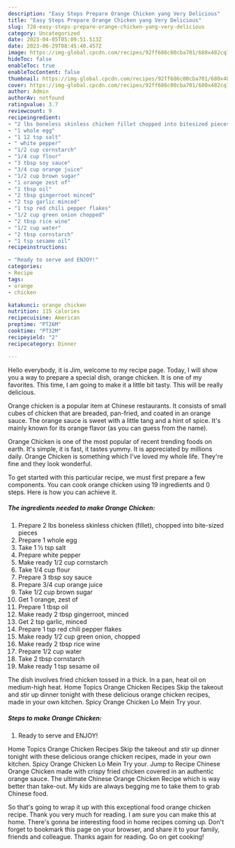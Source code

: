 ```yaml
---
description: "Easy Steps Prepare Orange Chicken yang Very Delicious"
title: "Easy Steps Prepare Orange Chicken yang Very Delicious"
slug: 728-easy-steps-prepare-orange-chicken-yang-very-delicious
category: Uncategorized
date: 2023-04-05T05:09:51.513Z
date: 2023-06-29T08:45:40.457Z
image: https://img-global.cpcdn.com/recipes/92ff686c00cba701/680x482cq70/orange-chicken-recipe-main-photo.jpg
hideToc: false
enableToc: true
enableTocContent: false
thumbnail: https://img-global.cpcdn.com/recipes/92ff686c00cba701/680x482cq70/orange-chicken-recipe-main-photo.jpg
cover: https://img-global.cpcdn.com/recipes/92ff686c00cba701/680x482cq70/orange-chicken-recipe-main-photo.jpg
author: Admin
authorAv: notfound
ratingvalue: 3.7
reviewcount: 9
recipeingredient:
- "2 lbs boneless skinless chicken fillet chopped into bitesized pieces"
- "1 whole egg"
- "1 12 tsp salt"
- " white pepper"
- "1/2 cup cornstarch"
- "1/4 cup flour"
- "3 tbsp soy sauce"
- "3/4 cup orange juice"
- "1/2 cup brown sugar"
- "1 orange zest of"
- "1 tbsp oil"
- "2 tbsp gingerroot minced"
- "2 tsp garlic minced"
- "1 tsp red chili pepper flakes"
- "1/2 cup green onion chopped"
- "2 tbsp rice wine"
- "1/2 cup water"
- "2 tbsp cornstarch"
- "1 tsp sesame oil"
recipeinstructions:

- "Ready to serve and ENJOY!"
categories:
- Recipe
tags:
- orange
- chicken

katakunci: orange chicken 
nutrition: 115 calories
recipecuisine: American
preptime: "PT26M"
cooktime: "PT32M"
recipeyield: "2"
recipecategory: Dinner

---
```



Hello everybody, it is Jim, welcome to my recipe page. Today, I will show you a way to prepare a special dish, orange chicken. It is one of my favorites. This time, I am going to make it a little bit tasty. This will be really delicious.

Orange chicken is a popular item at Chinese restaurants. It consists of small cubes of chicken that are breaded, pan-fried, and coated in an orange sauce. The orange sauce is sweet with a little tang and a hint of spice. It&#39;s mainly known for its orange flavor (as you can guess from the name).

Orange Chicken is one of the most popular of recent trending foods on earth. It's simple, it is fast, it tastes yummy. It is appreciated by millions daily. Orange Chicken is something which I've loved my whole life. They're fine and they look wonderful.


To get started with this particular recipe, we must first prepare a few components. You can cook orange chicken using 19 ingredients and 0 steps. Here is how you can achieve it.

<!--inarticleads1-->

##### The ingredients needed to make Orange Chicken:

1. Prepare 2 lbs boneless skinless chicken (fillet), chopped into bite-sized pieces
1. Prepare 1 whole egg
1. Take 1 1⁄2 tsp salt
1. Prepare  white pepper
1. Make ready 1/2 cup cornstarch
1. Take 1/4 cup flour
1. Prepare 3 tbsp soy sauce
1. Prepare 3/4 cup orange juice
1. Take 1/2 cup brown sugar
1. Get 1 orange, zest of
1. Prepare 1 tbsp oil
1. Make ready 2 tbsp gingerroot, minced
1. Get 2 tsp garlic, minced
1. Prepare 1 tsp red chili pepper flakes
1. Make ready 1/2 cup green onion, chopped
1. Make ready 2 tbsp rice wine
1. Prepare 1/2 cup water
1. Take 2 tbsp cornstarch
1. Make ready 1 tsp sesame oil


The dish involves fried chicken tossed in a thick. In a pan, heat oil on medium-high heat. Home Topics Orange Chicken Recipes Skip the takeout and stir up dinner tonight with these delicious orange chicken recipes, made in your own kitchen. Spicy Orange Chicken Lo Mein Try your. 

<!--inarticleads2-->

##### Steps to make Orange Chicken:


1. Ready to serve and ENJOY!

Home Topics Orange Chicken Recipes Skip the takeout and stir up dinner tonight with these delicious orange chicken recipes, made in your own kitchen. Spicy Orange Chicken Lo Mein Try your. Jump to Recipe Chinese Orange Chicken made with crispy fried chicken covered in an authentic orange sauce. The ultimate Chinese Orange Chicken Recipe which is way better than take-out. My kids are always begging me to take them to grab Chinese food. 

So that's going to wrap it up with this exceptional food orange chicken recipe. Thank you very much for reading. I am sure you can make this at home. There's gonna be interesting food in home recipes coming up. Don't forget to bookmark this page on your browser, and share it to your family, friends and colleague. Thanks again for reading. Go on get cooking!
